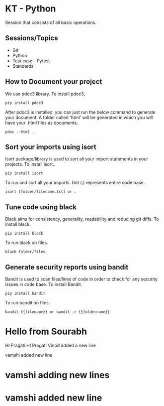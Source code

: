# KT - Python

Session that consists of all basic operations.

## Sessions/Topics

- Git
- Python
- Test case - Pytest
- Standards

## How to Document your project
We use pdoc3 library. To install pdoc3,

 ```
 pip install pdoc3
 ```
After pdoc3 is installed, you can just run the below command to generate your document. A folder called 'html' will be generated in which you will have your .html files as documents.
```
pdoc --html .
```

## Sort your imports using isort
Isort package/library is used to sort all your import statements in your projects.
To install isort..
```
pip install isort
```
To run and sort all your imports. Dot (.) represents entire code base.
```
isort [folder/filename.txt] or .
```

## Tune code using black
Black aims for consistency, generality, readability and reducing git diffs.
To install black.
```
pip install black
```
To run black on files.
```
black folder/files
```

## Generate security reports using bandit
Bandit is used to scan files/lines of code in order to check for any security issues in
code base.
To install Bandit.
```
pip install bandit
```
To run bandit on files.
```
bandit {{filename}} or bandit -r {{foldername}}
```
# Hello from Sourabh
HI Pragati 
HI Pragati 
Vinod added a new line

vamshi added new line

# vamshi adding new lines

# vamshi added new line